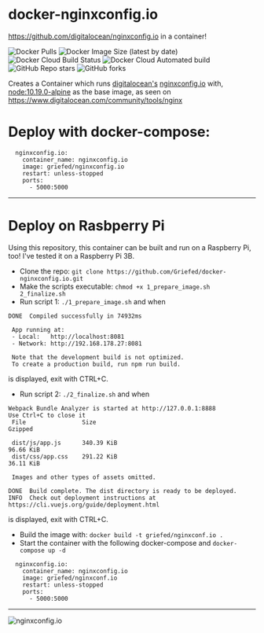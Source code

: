 # docker-nginxconfig.io
https://github.com/digitalocean/nginxconfig.io in a container!

![Docker Pulls](https://img.shields.io/docker/pulls/griefed/nginxconfig.io?style=flat-square)
![Docker Image Size (latest by date)](https://img.shields.io/docker/image-size/griefed/nginxconfig.io?label=Image%20size&sort=date&style=flat-square)
![Docker Cloud Build Status](https://img.shields.io/docker/cloud/build/griefed/nginxconfig.io?label=Docker%20build&style=flat-square)
![Docker Cloud Automated build](https://img.shields.io/docker/cloud/automated/griefed/nginxconfig.io?label=Docker%20build&style=flat-square)
![GitHub Repo stars](https://img.shields.io/github/stars/Griefed/docker-nginxconfig.io?label=GitHub%20Stars&style=social)
![GitHub forks](https://img.shields.io/github/forks/Griefed/docker-nginxconfig.io?label=GitHub%20Forks&style=social)

Creates a Container which runs [digitalocean's](https://github.com/digitalocean) [nginxconfig.io](https://github.com/digitalocean/nginxconfig.io) with, [node:10.19.0-alpine](https://hub.docker.com/_/node) as the base image, as seen on https://www.digitalocean.com/community/tools/nginx


# Deploy with docker-compose:
```
  nginxconfig.io:
    container_name: nginxconfig.io
    image: griefed/nginxconfig.io
    restart: unless-stopped
    ports:
      - 5000:5000
```
---
# Deploy on Rasbperry Pi
Using this repository, this container can be built and run on a Raspberry Pi, too! I've tested it on a Raspberry Pi 3B.
 - Clone the repo: `git clone https://github.com/Griefed/docker-nginxconfig.io.git`
 - Make the scripts executable: `chmod +x 1_prepare_image.sh 2_finalize.sh`
 - Run script 1: `./1_prepare_image.sh` and when
 ```
 DONE  Compiled successfully in 74932ms 

  App running at:
  - Local:   http://localhost:8081
  - Network: http://192.168.178.27:8081

  Note that the development build is not optimized.
  To create a production build, run npm run build.
 ```
 is displayed, exit with CTRL+C. 
 - Run script 2: `./2_finalize.sh` and when
 ```
 Webpack Bundle Analyzer is started at http://127.0.0.1:8888
Use Ctrl+C to close it
  File                Size                                                                        Gzipped

  dist/js/app.js      340.39 KiB                                                                  96.66 KiB
  dist/css/app.css    291.22 KiB                                                                  36.11 KiB

  Images and other types of assets omitted.

 DONE  Build complete. The dist directory is ready to be deployed.
 INFO  Check out deployment instructions at https://cli.vuejs.org/guide/deployment.html
 ```
 is displayed, exit with CTRL+C.
 - Build the image with: `docker build -t griefed/nginxconf.io .`
 - Start the container with the following docker-compose and `docker-compose up -d`
```
  nginxconfig.io:
    container_name: nginxconfig.io
    image: griefed/nginxconf.io
    restart: unless-stopped
    ports:
      - 5000:5000
```
---
![nginxconfig.io](https://i.imgur.com/NMzM2Hm.png)
